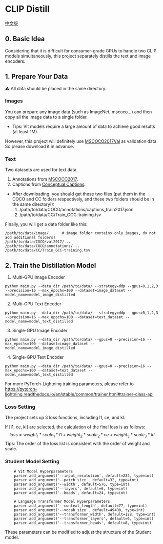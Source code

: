 # CLIP Distill
[中文版](./Readme_cn.md)
## 0. Basic Idea
Considering that it is difficult for consumer-grade GPUs to handle two CLIP models simultaneously, this project separately distills the text and image encoders.

## 1. Prepare Your Data
⚠️ All data should be placed in the same directory.

### Images
You can prepare any image data (such as ImageNet, mscoco...) and then copy all the image data to a single folder.
- Tips: Vit models require a large amount of data to achieve good results (at least 1M).

However, this project will definitely use [MSCOCO2017Val](http://images.cocodataset.org/zips/val2014.zip) as validation data. So please download it in advance.

### Text
Two datasets are used for text data:
1. Annotations from [MSCOCO2017](http://images.cocodataset.org/annotations/annotations_trainval2017.zip).
2. Captions from [Conceptual Captions](https://ai.google.com/research/ConceptualCaptions/).

- After downloading, you should get these two files (put them in the COCO and CC folders respectively, and these two folders should be in the same directory!):
  1. /path/to/data/COCO/annotations/captions_train2017.json
  2. /path/to/data/CC/Train_GCC-training.tsv


Finally, you will get a data folder like this:
```
/path/to/data/image/...   # image folder contains only images, do not add additional folders!
/path/to/data/COCO/val2017/...
/path/to/data/COCO/annotations/...
/path/to/data/CC/Train_GCC-training.tsv
```


## 2. Train the Distillation Model

1. Multi-GPU Image Encoder
```
python main.py --data_dir /path/to/data/ --strategy=ddp --gpus=0,1,2,3 --precision=16 --max_epochs=100 --dataset=image_dataset --model_name=model_image_distilled
```
2. Multi-GPU Text Encoder
```
python main.py --data_dir /path/to/data/ --strategy=ddp --gpus=0,1,2,3 --precision=16 --max_epochs=100 --dataset=text_dataset --model_name=model_text_distilled
```

3. Single-GPU Image Encoder
```
python main.py --data_dir /path/to/data/ --gpus=0 --precision=16 --max_epochs=100 --dataset=image_dataset --model_name=model_image_distilled
```

4. Single-GPU Text Encoder
```
python main.py --data_dir /path/to/data/ --gpus=0 --precision=16 --max_epochs=100 --dataset=text_dataset --model_name=model_text_distilled
```

For more PyTorch-Lightning training parameters, please refer to https://pytorch-lightning.readthedocs.io/en/stable/common/trainer.html#trainer-class-api

### Loss Setting
The project sets up 3 loss functions, including l1, ce, and kl.

If [l1, ce, kl] are selected, the calculation of the final loss is as follows:
$$
loss = weight_1 * scale_1 * l1 + weight_2 * scale_2 * ce  + weight_3 * scale_3 * kl
$$
Tips: The order of the loss list is consistent with the order of weight and scale.

### Student Model Setting
```
    # Vit Model Hyperparameters
    parser.add_argument('--input_resolution', default=224, type=int)
    parser.add_argument('--patch_size', default=32, type=int)
    parser.add_argument('--width', default=576, type=int)
    parser.add_argument('--layers', default=6, type=int)
    parser.add_argument('--heads', default=24, type=int)

    # Language Transformer Model Hyperparameters
    parser.add_argument('--context_length', default=77, type=int)
    parser.add_argument('--vocab_size', default=49408, type=int)
    parser.add_argument('--transformer_width', default=128, type=int)
    parser.add_argument('--transformer_layers', default=6, type=int)
    parser.add_argument('--transformer_heads', default=8, type=int)
```
These parameters can be modified to adjust the structure of the Student model.